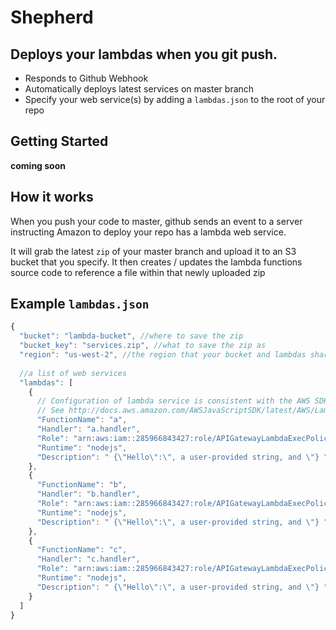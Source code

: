 Shepherd
========

Deploys your lambdas when you git push.
---------------------------------------

- Responds to Github Webhook
- Automatically deploys latest services on master branch
- Specify your web service(s) by adding a `lambdas.json` to the root of your repo

Getting Started
---------------

__coming soon__

How it works
------------

When you push your code to master, github sends an event to a server instructing Amazon
to deploy your repo has a lambda web service.

It will grab the latest `zip` of your master branch and upload it to an S3 bucket
that you specify.  It then creates / updates the lambda functions source code to reference
a file within that newly uploaded zip

Example `lambdas.json`
----------------------

```js
{
  "bucket": "lambda-bucket", //where to save the zip
  "bucket_key": "services.zip", //what to save the zip as
  "region": "us-west-2", //the region that your bucket and lambdas share
  
  //a list of web services
  "lambdas": [
    {
	  // Configuration of lambda service is consistent with the AWS SDK parameters
	  // See http://docs.aws.amazon.com/AWSJavaScriptSDK/latest/AWS/Lambda.html#createFunction-property
      "FunctionName": "a",
      "Handler": "a.handler",
      "Role": "arn:aws:iam::285966843427:role/APIGatewayLambdaExecPolicy",
      "Runtime": "nodejs",
      "Description": " {\"Hello\":\", a user-provided string, and \"} "
    },
    {
      "FunctionName": "b",
      "Handler": "b.handler",
      "Role": "arn:aws:iam::285966843427:role/APIGatewayLambdaExecPolicy",
      "Runtime": "nodejs",
      "Description": " {\"Hello\":\", a user-provided string, and \"} "
    },
    {
      "FunctionName": "c",
      "Handler": "c.handler",
      "Role": "arn:aws:iam::285966843427:role/APIGatewayLambdaExecPolicy",
      "Runtime": "nodejs",
      "Description": " {\"Hello\":\", a user-provided string, and \"} "
    }
  ]
}
```